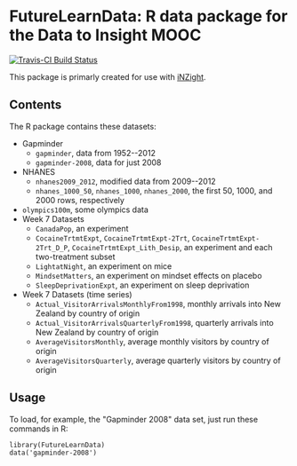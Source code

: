 # FutureLearnData: R data package for the Data to Insight MOOC
[![Travis-CI Build Status](https://travis-ci.org/iNZightVIT/FutureLearnData.svg?branch=master)](https://travis-ci.org/iNZightVIT/FutureLearnData)

This package is primarly created for use with [iNZight](https://www.stat.auckland.ac.nz/~wild/iNZight).

## Contents

The R package contains these datasets:
- Gapminder
  - `gapminder`, data from 1952--2012
  - `gapminder-2008`, data for just 2008
- NHANES
  - `nhanes2009_2012`, modified data from 2009--2012
  - `nhanes_1000_50`, `nhanes_1000`, `nhanes_2000`, the first 50, 1000, and 2000 rows, respectively
- `olympics100m`, some olympics data
- Week 7 Datasets
  - `CanadaPop`, an experiment
  - `CocaineTrtmtExpt`, `CocaineTrtmtExpt-2Trt`, `CocaineTrtmtExpt-2Trt_D_P`, `CocaineTrtmtExpt_Lith_Desip`, an experiment and each two-treatment subset
  - `LightatNight`, an experiment on mice
  - `MindsetMatters`, an experiment on mindset effects on placebo
  - `SleepDeprivationExpt`, an experiment on sleep deprivation
- Week 7 Datasets (time series)
  - `Actual_VisitorArrivalsMonthlyFrom1998`, monthly arrivals into New Zealand by country of origin
  - `Actual_VisitorArrivalsQuarterlyFrom1998`, quarterly arrivals into New Zealand by country of origin
  - `AverageVisitorsMonthly`, average monthly visitors by country of origin
  - `AverageVisitorsQuarterly`, average quarterly visitors by country of origin

## Usage

To load, for example, the "Gapminder 2008" data set, just run these commands in R:
```{r}
library(FutureLearnData)
data('gapminder-2008')
```
